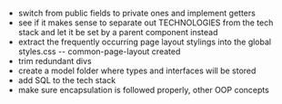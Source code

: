 - switch from public fields to private ones and implement getters
- see if it makes sense to separate out TECHNOLOGIES from the tech stack and let it be 
set by a parent component instead
- extract the frequently occurring page layout stylings into the global styles.css
  -- common-page-layout created
- trim redundant divs
- create a model folder where types and interfaces will be stored
- add SQL to the tech stack
- make sure encapsulation is followed properly, other OOP concepts
